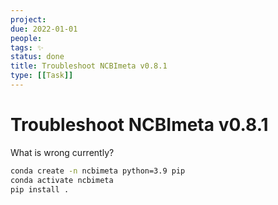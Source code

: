 ```yaml
---
project:
due: 2022-01-01
people:
tags: ✨
status: done
title: Troubleshoot NCBImeta v0.8.1
type: [[Task]]
---
```


# Troubleshoot NCBImeta v0.8.1

What is wrong currently?

```bash
conda create -n ncbimeta python=3.9 pip
conda activate ncbimeta
pip install .
```
